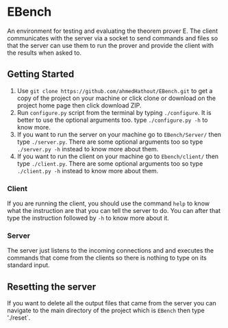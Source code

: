 # EBench
An environment for testing and evaluating the theorem prover E. The
client communicates with the server via a socket to send commands and files so that the server can use them to run the
prover and provide the client with the results when asked to.

## Getting Started
1. Use `git clone https://github.com/ahmedHathout/EBench.git` to get a copy of the project on your machine or click clone or download on the project home page then click download ZIP.
2. Run `configure.py` script from the terminal by typing `./configure`. It is better to use the optional arguments too. type `./configure.py -h` to know more.
3. If you want to run the server on your machine go to `EBench/Server/` then type `./server.py`. There are some optional arguments too so type `./server.py -h` instead to know more about them.
4. If you want to run the client on your machine go to `Ebench/client/` then type `./client.py`. There are some optional arguments too so type `./client.py -h` instead to know more about them.

### Client
If you are running the client, you should use the command `help` to know what the instruction are that you can tell the server to do. You can after that type the instruction followed by `-h` to know more about it.

### Server
The server just listens to the incoming connections and and executes the commands that come from the clients so there is nothing to type on its standard input.

## Resetting the server
If you want to delete all the output files that came from the server you can navigate to the main directory of the project which is `EBench` then type './reset`.

